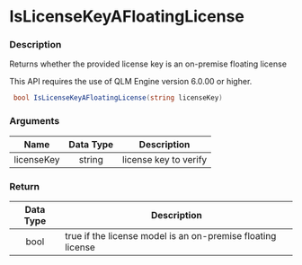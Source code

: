 # IsLicenseKeyAFloatingLicense

### Description

Returns whether the provided license key is an on-premise floating license&#x20;

This API requires the use of QLM Engine version 6.0.00 or higher.

```csharp
 bool IsLicenseKeyAFloatingLicense(string licenseKey)
```

### Arguments

| Name       | Data Type | Description           |
| ---------- | :-------: | --------------------- |
| licenseKey |  string   | license key to verify |

### Return

| Data Type | Description                                                  |
| :-------: | ------------------------------------------------------------ |
|    bool   | true if the license model is an on-premise floating license  |

